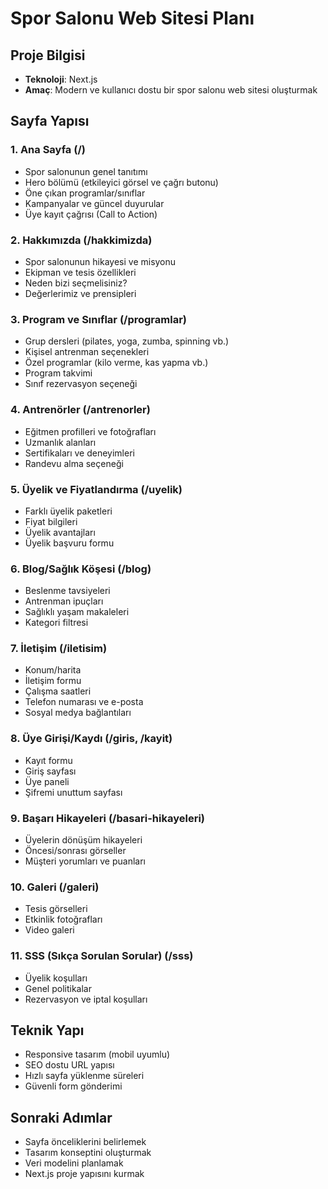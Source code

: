 # Spor Salonu Web Sitesi Planı

## Proje Bilgisi
- **Teknoloji**: Next.js
- **Amaç**: Modern ve kullanıcı dostu bir spor salonu web sitesi oluşturmak

## Sayfa Yapısı

### 1. Ana Sayfa (/)
- Spor salonunun genel tanıtımı
- Hero bölümü (etkileyici görsel ve çağrı butonu)
- Öne çıkan programlar/sınıflar
- Kampanyalar ve güncel duyurular
- Üye kayıt çağrısı (Call to Action)

### 2. Hakkımızda (/hakkimizda)
- Spor salonunun hikayesi ve misyonu
- Ekipman ve tesis özellikleri
- Neden bizi seçmelisiniz?
- Değerlerimiz ve prensipleri

### 3. Program ve Sınıflar (/programlar)
- Grup dersleri (pilates, yoga, zumba, spinning vb.)
- Kişisel antrenman seçenekleri
- Özel programlar (kilo verme, kas yapma vb.)
- Program takvimi
- Sınıf rezervasyon seçeneği

### 4. Antrenörler (/antrenorler)
- Eğitmen profilleri ve fotoğrafları
- Uzmanlık alanları
- Sertifikaları ve deneyimleri
- Randevu alma seçeneği

### 5. Üyelik ve Fiyatlandırma (/uyelik)
- Farklı üyelik paketleri
- Fiyat bilgileri
- Üyelik avantajları
- Üyelik başvuru formu

### 6. Blog/Sağlık Köşesi (/blog)
- Beslenme tavsiyeleri
- Antrenman ipuçları
- Sağlıklı yaşam makaleleri
- Kategori filtresi

### 7. İletişim (/iletisim)
- Konum/harita
- İletişim formu
- Çalışma saatleri
- Telefon numarası ve e-posta
- Sosyal medya bağlantıları

### 8. Üye Girişi/Kaydı (/giris, /kayit)
- Kayıt formu
- Giriş sayfası
- Üye paneli
- Şifremi unuttum sayfası

### 9. Başarı Hikayeleri (/basari-hikayeleri)
- Üyelerin dönüşüm hikayeleri
- Öncesi/sonrası görseller
- Müşteri yorumları ve puanları

### 10. Galeri (/galeri)
- Tesis görselleri
- Etkinlik fotoğrafları
- Video galeri

### 11. SSS (Sıkça Sorulan Sorular) (/sss)
- Üyelik koşulları
- Genel politikalar
- Rezervasyon ve iptal koşulları

## Teknik Yapı
- Responsive tasarım (mobil uyumlu)
- SEO dostu URL yapısı
- Hızlı sayfa yüklenme süreleri
- Güvenli form gönderimi

## Sonraki Adımlar
- Sayfa önceliklerini belirlemek
- Tasarım konseptini oluşturmak
- Veri modelini planlamak
- Next.js proje yapısını kurmak 